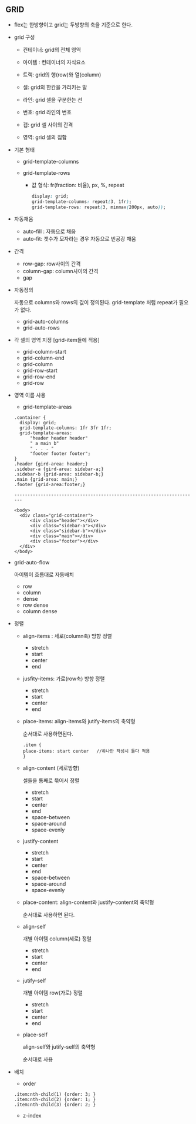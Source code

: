 ## GRID



- flex는 한방향이고 grid는 두방향의 축을 기준으로 한다.

- grid 구성

  - 컨테이너: grid의 전체 영역

  - 아이템 : 컨테이너의 자식요소

  - 트랙: grid의 행(row)와 열(column)

  - 셀: grid의 한칸을 가리키는 말

  - 라인: grid 셀을 구분한는 선

  - 번호: grid 라인의 번호

  - 갭: grid 셀 사이의 간격

  - 영역: grid 셀의 집합

    

- 기본 형태

  - grid-template-columns

  - grid-template-rows

    - 값 형식:  fr(fraction: 비율), px, %, repeat 

      ```css
      display: grid;
      grid-template-columns: repeat(3, 1fr);
      grid-template-rows: repeat(3, minmax(200px, auto));
      
      ```

      

- 자동채움
  - auto-fill : 자동으로 채움
  - auto-fit: 갯수가 모자라는 경우 자동으로 빈공강 채움

- 간격
  - row-gap: row사이의 간격
  - column-gap: column사이의 간격
  - gap

- 자동정의

  자동으로 columns와 rows의 값이 정의된다. grid-template 처럼 repeat가 필요가 없다.

  - grid-auto-columns
  - grid-auto-rows

- 각 셀의 영역 지정 [grid-item들에 적용]

  - grid-column-start
  - grid-column-end
  - grid-column
  - grid-row-start
  - grid-row-end
  - grid-row

- 영역 이름 사용

  - grid-template-areas

  ```
  .container {
  	display: grid;
  	grid-template-columns: 1fr 3fr 1fr;
  	grid-template-areas:
  		"header header header"
  		" a main b"
  		" . . . "
  		"footer footer footer";
  }
  .header {gird-area: header;}
  .sidebar-a {gird-area: sidebar-a;}
  .sidebar-b {grid-area: sidebar-b;}
  .main {grid-area: main;}
  .footer {grid-area:footer;}
  
  ----------------------------------------------------------------------
  
  <body>
  	<div class="grid-container">
  		<div class="header"></div>
  		<div class="sidebar-a"></div>
  		<div class="sidebar-b"></div>
  		<div class="main"></div>
  		<div class="footer"></div>
  	</div>
  </body>
  ```



- grid-auto-flow 

  아이템이 흐름대로 자동배치

  - row
  - column
  - dense
  - row dense
  - column dense

- 정렬

  - align-items : 세로(column축) 방향 정렬

    - stretch
    - start
    - center
    - end

  - jusfity-items: 가로(row축) 방향 정렬

    - stretch
    - start
    - center
    - end

  - place-items: align-items와 jutify-items의 축약형

    순서대로 사용하면된다.

    ```
    .item {
    place-items: start center   //하나만 작성시 둘다 적용
    }
    ```

    

  - align-content (세로방향)

    셀들을 통째로 묶어서 정렬

    - stretch
    - start
    - center
    - end
    - space-between
    - space-around
    - space-evenly

  - justify-content

    - stretch
    - start
    - center
    - end
    - space-between
    - space-around
    - space-evenly

  - place-content: align-content와 justify-content의 축약형

    순서대로 사용하면 된다.

    

  - align-self

    개별 아이템 column(세로) 정렬

    - stretch
    - start
    - center
    - end

  - jutify-self

    개별 아이템 row(가로) 정렬

    - stretch
    - start
    - center
    - end

  - place-self

    align-self와 jutify-self의 축약형

    순서대로 사용



 - 배치 

   - order

   ```
   .item:nth-child(1) {order: 3; }
   .item:nth-child(2) {order: 1; }
   .item:nth-child(3) {order: 2; }
   ```

   - z-index

     